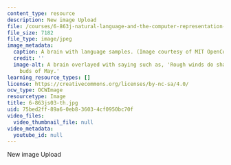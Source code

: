 ```yaml
---
content_type: resource
description: New image Upload
file: /courses/6-863j-natural-language-and-the-computer-representation-of-knowledge-spring-2003/75bed2ff89a60eb836034cf0950bc70f_6-863js03-th.jpg
file_size: 7182
file_type: image/jpeg
image_metadata:
  caption: A brain with language samples. (Image courtesy of MIT OpenCourseWare.)
  credit: ''
  image-alt: A brain overlayed with saying such as, 'Rough winds do shake the darling
    buds of May.'
learning_resource_types: []
license: https://creativecommons.org/licenses/by-nc-sa/4.0/
ocw_type: OCWImage
resourcetype: Image
title: 6-863js03-th.jpg
uid: 75bed2ff-89a6-0eb8-3603-4cf0950bc70f
video_files:
  video_thumbnail_file: null
video_metadata:
  youtube_id: null
---
```

New image Upload